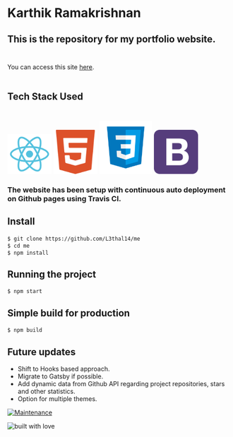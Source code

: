 # Karthik Ramakrishnan
## This is the repository for my portfolio website.<br></br>

You can access this site [here](https://karthikr.codes).<br></br>

## Tech Stack Used <br></br>
<img src="https://github.com/L3thal14/me/blob/main/src/assets/img/projects/react.svg" width=100 /> <img src="https://github.com/L3thal14/me/blob/main/src/assets/img/projects/html5.svg" width=100/> 
 <img src="https://github.com/L3thal14/me/blob/main/src/assets/img/projects/css.svg" width=120 /> <img src="https://github.com/L3thal14/me/blob/main/src/assets/img/projects/bootstrap-4.svg" width=100 />
 
 ### The website has been setup with continuous auto deployment on Github pages using Travis CI.
 
 ## Install

    $ git clone https://github.com/L3thal14/me
    $ cd me
    $ npm install

## Running the project

    $ npm start

## Simple build for production

    $ npm build
    
## Future updates
  - Shift to Hooks based approach.
  - Migrate to Gatsby if possible.
  - Add dynamic data from Github API regarding project repositories, stars and other statistics.
  - Option for multiple themes.
  
  
[![Maintenance](https://img.shields.io/maintenance/yes/2020?color=green&logo=github)](https://github.com/L3thal14)

![built with love](https://forthebadge.com/images/badges/built-with-love.svg)
